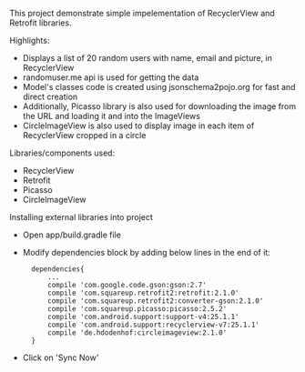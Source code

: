 This project demonstrate simple impelementation of RecyclerView and Retrofit libraries.

Highlights:
- Displays a list of 20 random users with name, email and picture, in RecyclerView
- randomuser.me api is used for getting the data
- Model's classes code is created using jsonschema2pojo.org for fast and direct creation
- Additionally, Picasso library is also used for downloading the image from the URL and loading it and into the ImageViews
- CircleImageView is also used to display image in each item of RecyclerView cropped in a circle

Libraries/components used:
- RecyclerView
- Retrofit
- Picasso
- CircleImageView

Installing external libraries into project
- Open app/build.gradle file
- Modify dependencies block by adding below lines in the end of it:

		dependencies{
			...
			compile 'com.google.code.gson:gson:2.7'
			compile 'com.squareup.retrofit2:retrofit:2.1.0'
			compile 'com.squareup.retrofit2:converter-gson:2.1.0'
			compile 'com.squareup.picasso:picasso:2.5.2'
			compile 'com.android.support:support-v4:25.1.1'
			compile 'com.android.support:recyclerview-v7:25.1.1'
			compile 'de.hdodenhof:circleimageview:2.1.0'
		}
	
- Click on 'Sync Now'
